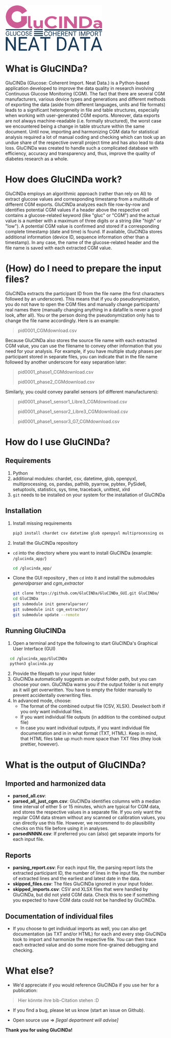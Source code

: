 
<a href="url"><img src="https://github.com/GluCINDa/.github/blob/main/GluCINDa_logo_Schriftzug_V3.png" align="center" height="143" width="304" ></a>



# What is GluCINDa?
GluCINDa (Glucose: Coherent Import. Neat Data.) is a Python-based application developed to improve the data quality in research involving Continuous Glucose Monitoring (CGM). The fact that there are several CGM manufacturers, various device types and generations and different methods of exporting the data (aside from different languages, units and file formats) leads to a significant heterogeneity in file and table structures, especially when working with user-generated CGM exports. Moreover, data exports are not always machine-readable (i.e. formally structured), the worst case we encountered being a change in table structure within the same document. Until now, importing and harmonizing CGM data for statistical analysis required a lot of manual coding and checking which can took up an undue share of the respective overall project time and has also lead to data loss. GluCINDa was created to handle such a complicated database with efficiency, accuracy and transparency and, thus, improve the quality of diabetes research as a whole. 

# How does GluCINDa work?
GluCINDa employs an algorithmic approach (rather than rely on AI) to extract glucose values and corresponding timestamp from a multitude of different CGM exports. GluCINDa analyzes each file row-by-row and identifies potential CGM values if a header above the respective cell contains a glucose-related keyword (like "gluc" or "CGM") and the actual value is a number with a maximum of three digits or a string (like "high" or "low"). A potential CGM value is confirmed and stored if a corresponding complete timestamp (date and time) is found. If available, GluCINDa stores additional information (device ID, sequence information other than a timestamp). In any case, the name of the glucose-related header and the file name is saved with each extracted CGM value.

# (How) do I need to prepare the input files?
GluCINDa extracts the participant ID from the file name (the first characters followed by an underscore). This means that if you do pseudonymization, you do not have to open the CGM files and manually change participants' real names there (manually changing anything in a datafile is never a good look, after all). You or the person doing the pseudonymization only has to change the file name accordingly. Here is an example: 

> pid0001_CGMdownload.csv

Because GluCINDa also stores the source file name with each extracted CGM value, you can use the filename to convey other information that you need for your analysis. For example, if you have multiple study phases per participant stored in separate files, you can indicate that in the file name followed by another underscore for easy separation later:

> pid0001_phase1_CGMdownload.csv
> 
> pid0001_phase2_CGMdownload.csv

Similarly, you could convey parallel sensors (of different manufacturers):

> pid0001_phase1_sensor1_Libre3_CGMdownload.csv
> 
> pid0001_phase1_sensor2_Libre3_CGMdownload.csv
> 
> pid0001_phase1_sensor3_G7_CGMdownload.csv


# How do I use GluCINDa?
## Requirements
1. Python
2. additional modules: chardet, csv, datetime, glob, openpyxl, multiprocessing, os, pandas, pathlib, pyarrow, pybtex, PySide6, setuptools, statistics, sys, time, traceback, unittest, xlrd
3. `git` needs to be installed on your system for the installation of GluCINDa


## Installation
1.  Install missing requirements
    ```bash
    pip3 install chardet csv datetime glob openpyxl multiprocessing os pandas pathlib pyarrow pybtex PySide6 setuptools statistics sys time traceback unittest xlrd
    ```

2.  Install the GluCINDa repository
   *   `cd` into the directory where you want to install GluCINDa (example: `/glucinda_app/`)
        ```bash
        cd /glucinda_app/
        ```
        
   *   Clone the GUI repository , then `cd` into it and install the submodules *generalparser* and *cgm_extractor*
        ```bash
        git clone https://github.com/GluCINDa/GluCINDa_GUI.git GluCINDa/
        cd GluCINDa
        git submodule init generalparser/
        git submodule init cgm_extractor/
        git submodule update --remote
        ```


## Running GluCINDa
1. Open a terminal and type the following to start GluCINDa's Graphical User Interface (GUI)

  ```bash
    cd /glucinda_app/GluCINDa
    python3 glucinda.py
  ```

2. Provide the filepath to your input folder
3. GluCINDa automatically suggests an output folder path, but you can choose your own. GluCINDa warns you if the output folder is not empty as it will get overwritten. You have to empty the folder manually to prevent accidentally overwriting files.
4. In advanced mode, choose:
   * The format of the combined output file (CSV, XLSX). Deselect both if you only want individual files.
   * If you want individual file outputs (in addition to the combined output file)
   * In case you want individual outputs, if you want individual file documentation and in in what format (TXT, HTML). Keep in mind, that HTML files take up much more space than TXT files (they look prettier, however).


# What is the output of GluCINDa?

## Imported and harmonized data
- **parsed_all.csv**: 
- **parsed_all_just_cgm.csv**: GluCINDa identifies columns with a median time interval of either 5 or 15 minutes, which are typical for CGM data, and stores the respective values in a separate file. If you only want the regular CGM data stream without any scanned or calibration values, you can directly use this file. However, we recommend to do plausibility checks on this file before using it in analyses.
- **parsedNNNN.csv**: If preferred you can (also) get separate imports for each input file. 

## Reports
- **parsing_report.csv**: For each input file, the parsing report lists the extracted participant ID, the number of lines in the input file, the number of extracted lines and the earliest and latest date in the data.
- **skipped_files.csv**: The files GluCINDa ignored in your input folder. 
- **skipped_imports.csv**: CSV and XLSX files that were handled by GluCINDa, but did not yield CGM data. Check this to see if something you expected to have CGM data could not be handled by GluCINDa.

## Documentation of individual files
- If you choose to get individual imports as well, you can also get documentation (as TXT and/or HTML) for each and every step GluCINDa took to import and harmonize the respective file. You can then trace each extracted value and do some more fine-grained debugging and checking. 


# What else?
- We'd appreciate if you would reference GluCINDa if you use her for a publication: 
> Hier könnte ihre bib-Citation stehen :D

- If you find a bug, please let us know (start an issue on Github).

- Open source use => *[legal department will advise]*


**Thank you for using GluCINDa!**
